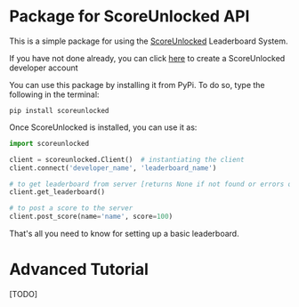 # Package for ScoreUnlocked API

This is a simple package for using the 
[ScoreUnlocked](https://scoreunlocked.pythonanywhere.com) 
Leaderboard System. <br>

If you have not done already, you can click [here](https://scoreunlocked.pythonanywhere.com/users/register)
to create a ScoreUnlocked developer account

You can use this package by installing it from PyPi. To do so, type the following in the terminal:

```commandline
pip install scoreunlocked
```

Once ScoreUnlocked is installed, you can use it as: <br>
```python
import scoreunlocked

client = scoreunlocked.Client()  # instantiating the client
client.connect('developer_name', 'leaderboard_name')

# to get leaderboard from server [returns None if not found or errors occurred]
client.get_leaderboard()

# to post a score to the server
client.post_score(name='name', score=100) 
```

That's all you need to know for setting up a basic leaderboard.

# Advanced Tutorial

[TODO]
